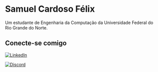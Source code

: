 # Samuel Cardoso Félix

Um estudante de Engenharia da Computação da Universidade Federal do Rio Grande do Norte.

## Conecte-se comigo

[![LinkedIn](https://img.shields.io/badge/LinkedIn-000?style=for-the-badge&logo=linkedin&logoColor=0E76A8)](https://www.linkedin.com/in/samuel-félix-30b551250/)

[![Discord](https://img.shields.io/badge/Discord-000?style=for-the-badge&logo=discord)](https://www.discord.com/in/samuka23f/)
